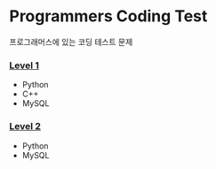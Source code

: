 # Programmers Coding Test

프로그래머스에 있는 코딩 테스트 문제  

### [Level 1](./Level1/README.md)
- Python
- C++
- MySQL

### [Level 2](./Level2/README.md)
- Python
- MySQL
